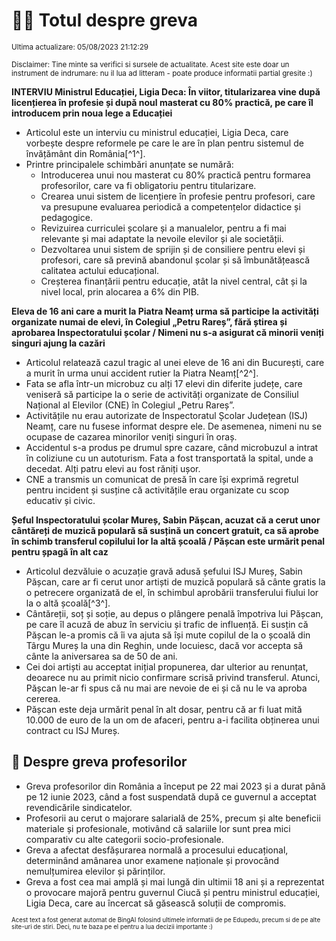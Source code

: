 # 👩‍🏫 Totul despre greva
<sub>Ultima actualizare: 05/08/2023 21:12:29</sub>

<sub>Disclaimer: Tine minte sa verifici si sursele de actualitate. Acest site este doar un instrument de indrumare: nu il lua ad litteram - poate produce informatii partial gresite :)</sub>

**INTERVIU Ministrul Educației, Ligia Deca: În viitor, titularizarea vine după licențierea în profesie și după noul masterat cu 80% practică, pe care îl introducem prin noua lege a Educației**
- Articolul este un interviu cu ministrul educației, Ligia Deca, care vorbește despre reformele pe care le are în plan pentru sistemul de învățământ din România[^1^].
- Printre principalele schimbări anunțate se numără:
    - Introducerea unui nou masterat cu 80% practică pentru formarea profesorilor, care va fi obligatoriu pentru titularizare.
    - Crearea unui sistem de licențiere în profesie pentru profesori, care va presupune evaluarea periodică a competențelor didactice și pedagogice.
    - Revizuirea curriculei școlare și a manualelor, pentru a fi mai relevante și mai adaptate la nevoile elevilor și ale societății.
    - Dezvoltarea unui sistem de sprijin și de consiliere pentru elevi și profesori, care să prevină abandonul școlar și să îmbunătățească calitatea actului educațional.
    - Creșterea finanțării pentru educație, atât la nivel central, cât și la nivel local, prin alocarea a 6% din PIB.

**Eleva de 16 ani care a murit la Piatra Neamț urma să participe la activități organizate numai de elevi, în Colegiul „Petru Rareș”, fără știrea și aprobarea Inspectoratului școlar / Nimeni nu s-a asigurat că minorii veniți singuri ajung la cazări**
- Articolul relatează cazul tragic al unei eleve de 16 ani din București, care a murit în urma unui accident rutier la Piatra Neamț[^2^].
- Fata se afla într-un microbuz cu alți 17 elevi din diferite județe, care veniseră să participe la o serie de activități organizate de Consiliul Național al Elevilor (CNE) în Colegiul „Petru Rareș”.
- Activitățile nu erau autorizate de Inspectoratul Școlar Județean (ISJ) Neamț, care nu fusese informat despre ele. De asemenea, nimeni nu se ocupase de cazarea minorilor veniți singuri în oraș.
- Accidentul s-a produs pe drumul spre cazare, când microbuzul a intrat în coliziune cu un autoturism. Fata a fost transportată la spital, unde a decedat. Alți patru elevi au fost răniți ușor.
- CNE a transmis un comunicat de presă în care își exprimă regretul pentru incident și susține că activitățile erau organizate cu scop educativ și civic.

**Șeful Inspectoratului școlar Mureș, Sabin Pășcan, acuzat că a cerut unor cântăreți de muzică populară să susțină un concert gratuit, ca să aprobe în schimb transferul copilului lor la altă școală / Pășcan este urmărit penal pentru șpagă în alt caz**
- Articolul dezvăluie o acuzație gravă adusă șefului ISJ Mureș, Sabin Pășcan, care ar fi cerut unor artiști de muzică populară să cânte gratis la o petrecere organizată de el, în schimbul aprobării transferului fiului lor la o altă școală[^3^].
- Cântăreții, soț și soție, au depus o plângere penală împotriva lui Pășcan, pe care îl acuză de abuz în serviciu și trafic de influență. Ei susțin că Pășcan le-a promis că îi va ajuta să își mute copilul de la o școală din Târgu Mureș la una din Reghin, unde locuiesc, dacă vor accepta să cânte la aniversarea sa de 50 de ani.
- Cei doi artiști au acceptat inițial propunerea, dar ulterior au renunțat, deoarece nu au primit nicio confirmare scrisă privind transferul. Atunci, Pășcan le-ar fi spus că nu mai are nevoie de ei și că nu le va aproba cererea.
- Pășcan este deja urmărit penal în alt dosar, pentru că ar fi luat mită 10.000 de euro de la un om de afaceri, pentru a-i facilita obținerea unui contract cu ISJ Mureș.

## 🏫 Despre greva profesorilor
- Greva profesorilor din România a început pe 22 mai 2023 și a durat până pe 12 iunie 2023, când a fost suspendată după ce guvernul a acceptat revendicările sindicatelor.
- Profesorii au cerut o majorare salarială de 25%, precum și alte beneficii materiale și profesionale, motivând că salariile lor sunt prea mici comparativ cu alte categorii socio-profesionale.
- Greva a afectat desfășurarea normală a procesului educațional, determinând amânarea unor examene naționale și provocând nemulțumirea elevilor și părinților.
- Greva a fost cea mai amplă și mai lungă din ultimii 18 ani și a reprezentat o provocare majoră pentru guvernul Ciucă și pentru ministrul educației, Ligia Deca, care au încercat să găsească soluții de compromis.


<sub><sub>Acest text a fost generat automat de BingAI folosind ultimele informatii de pe Edupedu, precum si de pe alte site-uri de stiri. Deci, nu te baza pe el pentru a lua decizii importante :)</sub></sub>
